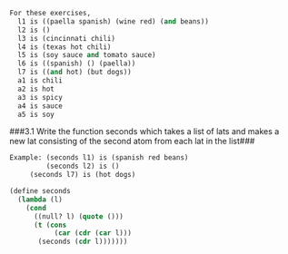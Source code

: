 ```lisp
For these exercises,
  l1 is ((paella spanish) (wine red) (and beans))
  l2 is ()
  l3 is (cincinnati chili)
  l4 is (texas hot chili)
  l5 is (soy sauce and tomato sauce)
  l6 is ((spanish) () (paella))
  l7 is ((and hot) (but dogs))
  a1 is chili
  a2 is hot
  a3 is spicy
  a4 is sauce
  a5 is soy
```

###3.1 Write the function seconds which takes a list of lats and makes a new lat consisting of the second atom from each lat in the list###
```lisp
Example: (seconds l1) is (spanish red beans)
         (seconds l2) is ()
	 (seconds l7) is (hot dogs)
```
```lisp
(define seconds
  (lambda (l)
    (cond
      ((null? l) (quote ()))
      (t (cons
           (car (cdr (car l)))
	   (seconds (cdr l)))))))
```
